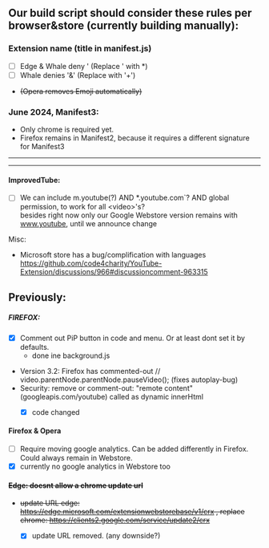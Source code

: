 ## Our build script should consider these rules per browser&store (currently building manually):

### Extension name (title in manifest.js)

  - [ ] Edge & Whale deny '  (Replace ' with *) 
  - [ ] Whale denies '&' (Replace with '+')  
  - <del> (Opera removes Emoji automatically)

### June 2024, Manifest3:

 - Only chrome is required yet.  
 - Firefox remains in Manifest2, because it requires a different signature for Manifest3

---
--- 

#### ImprovedTube:
- [ ] We can include m.youtube(?)   AND  *.youtube.com`?  AND global permission, to work for all \<video\>'s? 
  <br> besides right now only our Google Webstore version remains with www.youtube, until we announce change

Misc:
- Microsoft store has a bug/complification with languages https://github.com/code4charity/YouTube-Extension/discussions/966#discussioncomment-963315

## Previously: 

##### FIREFOX: 

- [x] Comment out PiP button in code and menu.  Or at least dont set it by defaults.
  - done ine background.js 
- Version 3.2: Firefox has commented-out  // video.parentNode.parentNode.pauseVideo();  (fixes autoplay-bug)
- Security: remove or comment-out:  "remote content" (googleapis.com/youtube) called as dynamic innerHtml
   - [x] code changed


#### Firefox & Opera  

- [ ] Require moving google analytics.  Can be added differently in Firefox. Could always remain in Webstore.
 -  [x] currently no google analytics in Webstore too

#### <del> Edge: doesnt allow a chrome update url 
  - <del> update URL  edge:  https://edge.microsoft.com/extensionwebstorebase/v1/crx ,  replace chrome: https://clients2.google.com/service/update2/crx  </del>
    - [x] update URL removed. (any downside?) 
  
